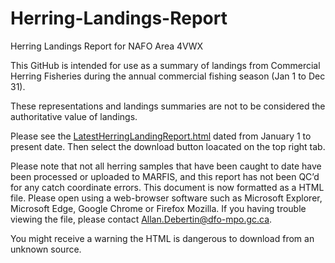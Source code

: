 # Herring-Landings-Report
Herring Landings Report for NAFO Area 4VWX 

This GitHub is intended for use as a summary of landings from Commercial Herring Fisheries during the annual commercial fishing season (Jan 1 to Dec 31).

These representations and landings summaries are not to be considered the authoritative value of landings.

Please see the [LatestHerringLandingReport.html](https://github.com/AllanDebertin/Herring-Landings-Report/blob/main/LatestHerringLandingReport.html) dated from January 1 to present date. Then select the download button loacated on the top right tab.

Please note that not all herring samples that have been caught to date have been processed or uploaded to MARFIS, and this report has not been QC’d for any catch coordinate errors. This document is now formatted as a HTML file. Please open using a web-browser software such as Microsoft Explorer, Microsoft Edge, Google Chrome or Firefox Mozilla. If you having trouble viewing the file, please contact Allan.Debertin@dfo-mpo.gc.ca.  

You might receive a warning the HTML is dangerous to download from an unknown source.


